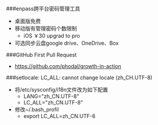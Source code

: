 ###enpass跨平台密码管理工具
* 桌面版免费
* 移动版有管理密码个数限制
    * iOS ￥30 upgrad to pro
* 可选同步云盘google drive、OneDrive、Box

###GitHub First Pull Request
* https://github.com/phodal/growth-in-action

###setlocale: LC_ALL: cannot change locale (zh_CH.UTF-8)
* 将/etc/sysconfig/i18n文件改为如下配置
    * LANG="zh_CN.UTF-8"  
    * LC_ALL="zh_CN.UTF-8"  
* 修改~/.bash_profil
    * export LC_ALL=zh_CN.UTF-8
